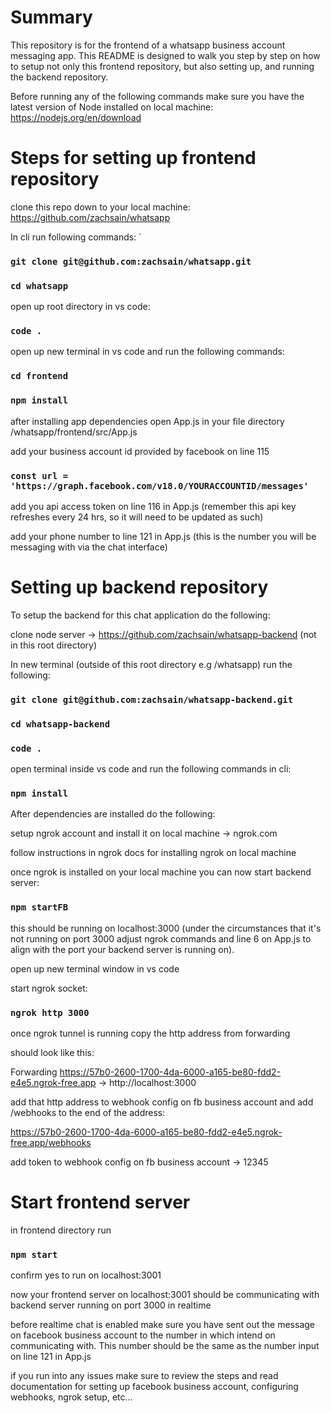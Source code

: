 # Summary

This repository is for the frontend of a whatsapp business account messaging app. 
This README is designed to walk you step by step on how to setup not only this frontend repository, but also setting up, and running the backend repository. 

Before running any of the following commands make sure you have the latest version of Node installed on local machine: https://nodejs.org/en/download

# Steps for setting up frontend repository 

clone this repo down to your local machine: https://github.com/zachsain/whatsapp

In cli run following commands: 
`
### `git clone git@github.com:zachsain/whatsapp.git`

### `cd whatsapp`

open up root directory in vs code:

### `code .` 

open up new terminal in vs code and run the following commands:

### `cd frontend `

### `npm install `

after installing app dependencies open App.js in your file directory /whatsapp/frontend/src/App.js

add your business account id provided by facebook on line 115 

### `const url = 'https://graph.facebook.com/v18.0/YOURACCOUNTID/messages'`

add you api access token on line 116 in App.js (remember this api key refreshes every 24 hrs, so it will need to be updated as such)

add your phone number to line 121 in App.js (this is the number you will be messaging with via the chat interface)

# Setting up backend repository

To setup the backend for this chat application do the following:

clone node server -> https://github.com/zachsain/whatsapp-backend (not in this root directory)

In new terminal (outside of this root directory e.g /whatsapp) run the following:

### `git clone git@github.com:zachsain/whatsapp-backend.git`

### `cd whatsapp-backend` 

### `code .` 

open terminal inside vs code and run the following commands in cli:

### `npm install `

After dependencies are installed do the following:

setup ngrok account and install it on local machine -> ngrok.com

follow instructions in ngrok docs for installing ngrok on local machine 

once ngrok is installed on your local machine you can now start backend server: 

### `npm startFB`

this should be running on localhost:3000 (under the circumstances that it's not running on port 3000 adjust ngrok commands and line 6 on App.js to align with the port your backend server is running on). 

open up new terminal window in vs code

start ngrok socket: 

### `ngrok http 3000` 

once ngrok tunnel is running copy the http address from forwarding 

should look like this:

Forwarding         https://57b0-2600-1700-4da-6000-a165-be80-fdd2-e4e5.ngrok-free.app -> http://localhost:3000 

add that http address to webhook config on fb business account and add /webhooks to the end of the address:

https://57b0-2600-1700-4da-6000-a165-be80-fdd2-e4e5.ngrok-free.app/webhooks 

add token to webhook config on fb business account -> 12345

# Start frontend server

in frontend directory run 

### `npm start` 

confirm yes to run on localhost:3001

now your frontend server on localhost:3001 should be communicating with backend server running on port 3000 in realtime 

before realtime chat is enabled make sure you have sent out the message on facebook business account to the number in which intend on communicating with. This number should be the same as the number input on line 121 in App.js 

if you run into any issues make sure to review the steps and read documentation for setting up facebook business account, configuring webhooks, ngrok setup, etc... 


